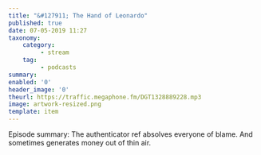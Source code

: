 ```yaml
---
title: "&#127911; The Hand of Leonardo"
published: true
date: 07-05-2019 11:27
taxonomy:
    category:
         - stream
    tag:
         - podcasts
summary:
enabled: '0'
header_image: '0'
theurl: https://traffic.megaphone.fm/DGT1328889228.mp3
image: artwork-resized.png
template: item
---
```

 
Episode summary: The authenticator ref absolves everyone of blame. And sometimes generates money out of thin air.
